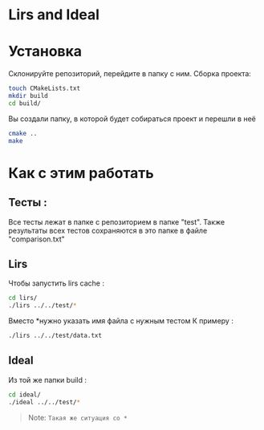 # Lirs and Ideal
# Установка
Склонируйте репозиторий, перейдите в папку с ним.
Сборка проекта:
```sh
touch CMakeLists.txt
mkdir build
cd build/
```
Вы создали папку, в которой будет собираться проект и перешли в неё
```sh
cmake ..
make
```

# Как с этим работать 
## Тесты :
Все тесты лежат в папке с репозиторием в папке "test". 
Также результаты всех тестов сохраняются в это папке в файле "comparison.txt"
## Lirs
Чтобы запустить lirs cache :
```sh
cd lirs/
./lirs ../../test/*
```
Вместо *нужно указать имя файла с нужным тестом 
К примеру :
```sh
./lirs ../../test/data.txt
```
## Ideal
Из той же папки build :
```sh
cd ideal/
./ideal ../../test/*
```
> Note: `Такая же ситуация со *`
